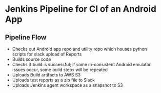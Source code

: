 # Jenkins Pipeline for CI of an Android App

## Pipeline Flow

- Checks out Android app repo and utility repo which houses python scripts for slack upload of Reports
- Builds source code
- Checks if build is successful; if some in-consistent Android emulator issues occur, some build steps will be repeated
- Uploads Build artifacts to AWS S3
- Uploads test reports as a zip file to Slack
- Uploads Jenkins agent workspace as a snapshot to S3
